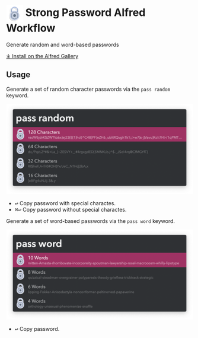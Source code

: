 # <img src='Workflow/icon.png' width='45' align='center' alt='icon'> Strong Password Alfred Workflow

Generate random and word-based passwords

[⤓ Install on the Alfred Gallery](https://alfred.app/workflows/vitor/strong-password)

## Usage

Generate a set of random character passwords via the `pass random` keyword.

![Generated random passwords](Workflow/images/about/random.png)

* <kbd>↩&#xFE0E;</kbd> Copy password with special charactes.
* <kbd>⌘</kbd><kbd>↩&#xFE0E;</kbd> Copy password without special charactes.

Generate a set of word-based passwords via the `pass word` keyword.

![Generated word-based passwords](Workflow/images/about/word.png)

* <kbd>↩&#xFE0E;</kbd> Copy password.
